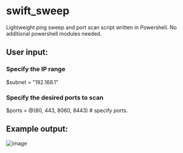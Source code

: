 # swift_sweep
Lightweight ping sweep and port scan script written in Powershell. No additional powershell modules needed.

## User input:

### Specify the IP range
$subnet = "192.168.1"

### Specify the desired ports to scan
$ports = @(80, 443, 8080, 8443) # specify ports.

## Example output:

![image](https://user-images.githubusercontent.com/56820649/227725872-73ecd87e-4831-45a5-ba4d-2780830f481a.png)
